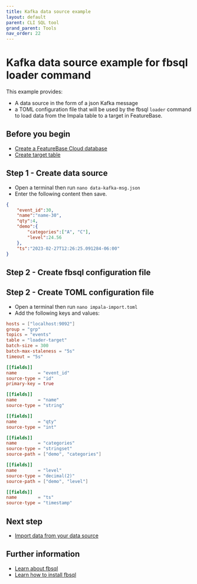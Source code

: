 ```yaml
---
title: Kafka data source example
layout: default
parent: CLI SQL tool
grand_parent: Tools
nav_order: 22
---
```


# Kafka data source example for fbsql loader command

This example provides:
* A data source in the form of a json Kafka message
* a TOML configuration file that will be used by the fbsql `loader` command to load data from the Impala table to a target in FeatureBase.

## Before you begin

* [Create a FeatureBase Cloud database](/docs/cloud/cloud-databases/cloud-db-manage)
* [Create target table](/docs/sql-guide/examples/sql-eg-table/sql-eg-table-create-impala-postgres)

## Step 1 - Create data source

* Open a terminal then run `nano data-kafka-msg.json`
* Enter the following content then save.

```json
{
    "event_id":30,
    "name":"name-30",
    "qty":4,
    "demo":{
        "categories":["A", "C"],
        "level":24.56
    },
    "ts":"2023-02-27T12:26:25.091284-06:00"
}
```

## Step 2 - Create fbsql configuration file

## Step 2 - Create TOML configuration file

* Open a terminal then run `nano impala-import.toml`
* Add the following keys and values:

```toml
hosts = ["localhost:9092"]
group = "grp"
topics = "events"
table = "loader-target"
batch-size = 300
batch-max-staleness = "5s"
timeout = "5s"

[[fields]]
name        = "event_id"
source-type = "id"
primary-key = true

[[fields]]
name        = "name"
source-type = "string"

[[fields]]
name        = "qty"
source-type = "int"

[[fields]]
name        = "categories"
source-type = "stringset"
source-path = ["demo", "categories"]

[[fields]]
name        = "level"
source-type = "decimal(2)"
source-path = ["demo", "level"]

[[fields]]
name        = "ts"
source-type = "timestamp"
```

## Next step

* [Import data from your data source](/docs/tools/fbsql/fbsql-loader-eg-generic-command.md )

## Further information
* [Learn about fbsql](/docs/tools/fbsql/fbsql-home)
* [Learn how to install fbsql](/docs/tools/fbsql/fbsql-install)
